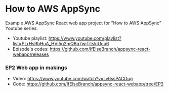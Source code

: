 # How to AWS AppSync

Example AWS AppSync React web app project for "How to AWS AppSync" Youtube series.

- Youtube playlist: https://www.youtube.com/playlist?list=PLrHsRbHuA_HVl5q2mQ6q7wjTitskiUuu6
- Episode's codes: https://github.com/IfElseBranch/appsync-react-webapp/releases

### EP2 Web app in makings
 - Video: https://www.youtube.com/watch?v=Lv6ssPACDug
 - Code: https://github.com/IfElseBranch/appsync-react-webapp/tree/EP2